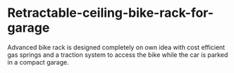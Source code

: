 # Retractable-ceiling-bike-rack-for-garage
Advanced bike rack is designed completely on own idea with cost efficient gas springs and a traction system to access the bike while the car is parked in a compact garage.
